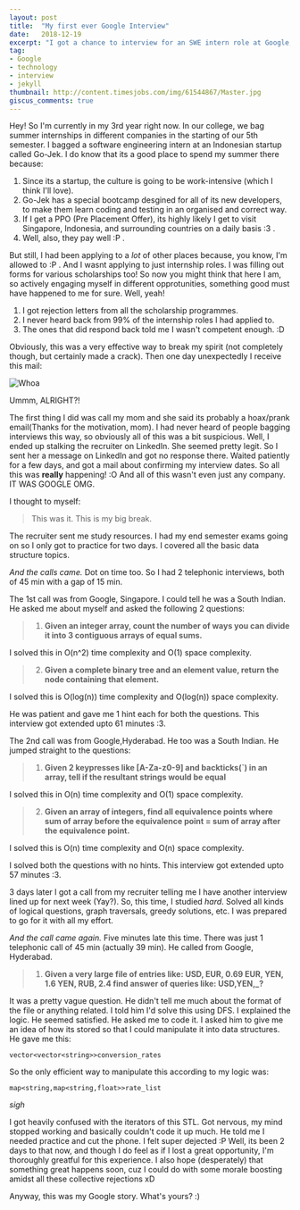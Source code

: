 ```yaml
---
layout: post
title:  "My first ever Google Interview"
date:   2018-12-19
excerpt: "I got a chance to interview for an SWE intern role at Google, India!"
tag:
- Google 
- technology
- interview
- jekyll
thumbnail: http://content.timesjobs.com/img/61544867/Master.jpg
giscus_comments: true
---
```



Hey! So I'm currently in my 3rd year right now. In our college, we bag summer internships in different companies in the starting of our 5th semester. I bagged a software engineering intern at an Indonesian startup called Go-Jek. I do know that its a good place to spend my summer there because:

1. Since its a startup, the culture is going to be work-intensive (which I think I'll love).
2. Go-Jek  has a special bootcamp desgined for all of its new developers, to make them learn coding and testing in an organised and correct way.
3. If I get a PPO (Pre Placement Offer), its highly likely I get to visit Singapore, Indonesia, and surrounding countries on a daily basis :3 .
4. Well, also, they pay well :P .

But still, I had been applying to a *lot* of other places because, you know, I'm allowed to :P . And I wasnt applying to just internship roles. I was filling out forms for various scholarships too! So now you might think that here I am, so actively engaging myself in different opprotunities, something good must have happened to me for sure. Well, yeah!

1. I got rejection letters from all the scholarship programmes.
2. I never heard back from 99% of the internship roles I had applied to.
3. The ones that did respond back told me I wasn't competent enough. :D

Obviously, this was a very effective way to break my spirit (not completely though, but certainly made a crack). Then one day unexpectedly I receive this mail:

![Whoa](../assets/img/google.png)

Ummm, ALRIGHT?!

The first thing I did was call my mom and she said its probably a hoax/prank email(Thanks for the motivation, mom). I had never heard of people bagging interviews this way, so obviously all of this was a bit suspicious. Well, I ended up stalking the recruiter on LinkedIn. She seemed pretty legit. So I sent her a message on LinkedIn and got no response there. Waited patiently for a few days, and got a mail about confirming my interview dates. So all this was **really** happening! :O And all of this wasn't even just any company. IT WAS GOOGLE OMG. 

I thought to myself:

> This was it. This is my big break.

The recruiter sent me study resources. I had my end semester exams going on so I only got to practice for two days. I covered all the basic data structure topics.

_And the calls came._ Dot on time too. So I had 2 telephonic interviews, both of 45 min with a gap of 15 min.

The 1st call was from Google, Singapore. I could tell he was a South Indian. He asked me about myself and asked the following 2 questions:

> 1. **Given an integer array, count the number of ways you can divide it into 3 contiguous arrays of equal sums.**

I solved this in O(n^2) time complexity and O(1) space complexity.

> 2. **Given a complete binary tree and an element value, return the node containing that element.**

I solved this is O(log(n)) time complexity and O(log(n)) space complexity.

He was patient and gave me 1 hint each for both the questions. This interview got extended upto 61 minutes :3.

The 2nd call was from Google,Hyderabad. He too was a South Indian. He jumped straight to the questions:

> 1. **Given 2 keypresses like [A-Za-z0-9] and backticks(\`) in an array, tell if the resultant strings would be equal**

I solved this in O(n) time complexity and O(1) space complexity.

> 2. **Given an array of integers, find all equivalence points where sum of array before the equivalence point = sum of array after the equivalence point.**

I solved this is O(n) time complexity and O(n) space complexity.

I solved both the questions with no hints. This interview got extended upto 57 minutes :3.


3 days later I got a call from my recruiter telling me I have another interview lined up for next week (Yay?). So, this time, I studied *hard*. Solved all kinds of logical questions, graph traversals, greedy solutions, etc. I was prepared to go for it with all my effort.

_And the call came again._ Five minutes late this time. There was just 1 telephonic call of 45 min (actually 39 min). He called from Google, Hyderabad.

> 1. **Given a very large file of entries like: 
        USD, EUR, 0.69
        EUR, YEN, 1.6
        YEN, RUB, 2.4
        find answer of queries like: USD,YEN,_?**

It was a pretty vague question. He didn't tell me much about the format of the file or anything related. I told him I'd solve this using DFS. I explained the logic. He seemed satisfied. He asked me to code it. I asked him to give me an idea of how its stored so that I could manipulate it into data structures. He gave me this:

`vector<vector<string>>conversion_rates`

So the only efficient way to manipulate this according to my logic was:

`map<string,map<string,float>>rate_list`

*sigh*

I got heavily confused with the iterators of this STL. Got nervous, my mind stopped working and basically couldn't code it up much. He told me I needed practice and cut the phone. I felt super dejected :P 
Well, its been 2 days to that now, and though I do feel as if I lost a great opportunity, I'm thoroughly greatful for this experience. I also hope (desperately) that something great happens soon, cuz I could do with some morale boosting amidst all these collective rejections xD

Anyway, this was my Google story. What's yours? :)  
